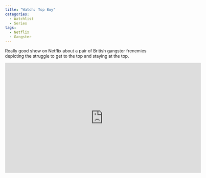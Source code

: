 ```yaml
---
title: "Watch: Top Boy"
categories:
  - Watchlist
  - Series
tags:
  - Netflix
  - Gangster
---
```


Really good show on Netflix about a pair of British gangster frenemies depicting the struggle to get to the top and staying at the top.

<iframe width="640" height="360" src="https://www.youtube-nocookie.com/embed/qIkEmW1PkYE?controls=0&amp;showinfo=0" frameborder="0" allowfullscreen></iframe>